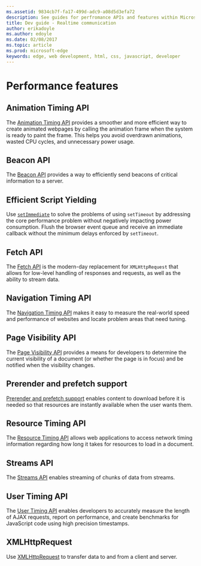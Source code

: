 ```yaml
---
ms.assetid: 9834cb7f-fa17-499d-adc9-a08d5d3efa72
description: See guides for perfromance APIs and features within Microsoft Edge like the Animation Timing API.
title: Dev guide - Realtime communication
author: erikadoyle
ms.author: edoyle
ms.date: 02/08/2017
ms.topic: article
ms.prod: microsoft-edge
keywords: edge, web development, html, css, javascript, developer
---
```


# Performance features

## Animation Timing API

The [Animation Timing API](./performance/animation-Timing-API.md) provides a smoother and more efficient way to create animated webpages by calling the animation frame when the system is ready to paint the frame. This helps you avoid overdrawn animations, wasted CPU cycles, and unnecessary power usage.

## Beacon API

The [Beacon API](./performance/beacon-API.md) provides a way to efficiently send beacons of critical information to a server.

## Efficient Script Yielding

Use [`setImmediate`](./performance/efficient-script-yielding.md) to solve the problems of using `setTimeout` by addressing the core performance problem without negatively impacting power consumption. Flush the browser event queue and receive an immediate callback without the minimum delays enforced by `setTimeout`.

## Fetch API

The [Fetch API](./performance/fetch-API.md) is the modern-day replacement for `XMLHttpRequest` that allows for low-level handling of responses and requests, as well as the ability to stream data.

## Navigation Timing API

The [Navigation Timing API](./performance/navigation-Timing-API.md) makes it easy to measure the real-world speed and performance of websites and locate problem areas that need tuning.

## Page Visibility API

The [Page Visibility API](./performance/page-Visibility-API.md) provides a means for developers to determine the current visibility of a document (or whether the page is in focus) and be notified when the visibility changes.

## Prerender and prefetch support

[Prerender and prefetch support](./performance/prerender-and-prefetch-support.md) enables content to download before it is needed so that resources are instantly available when the user wants them.

## Resource Timing API

The [Resource Timing API](./performance/resource-Timing-API.md) allows web applications to access network timing information regarding how long it takes for resources to load in a document.

## Streams API

The [Streams API](./performance/streams-API.md) enables streaming of chunks of data from streams.

## User Timing API

The [User Timing API](./performance/user-Timing-API.md) enables developers to accurately measure the length of AJAX requests, report on performance, and create benchmarks for JavaScript code using high precision timestamps.

## XMLHttpRequest

Use [XMLHttpRequest](./performance/XMLHttpRequest.md) to transfer data to and from a client and server.
